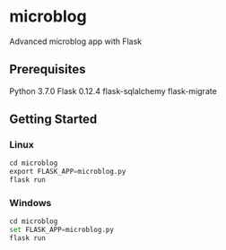 # microblog
Advanced microblog app with Flask

## Prerequisites
Python 3.7.0
Flask 0.12.4
flask-sqlalchemy
flask-migrate

## Getting Started
### Linux
```python
cd microblog
export FLASK_APP=microblog.py
flask run
```

### Windows
```python
cd microblog
set FLASK_APP=microblog.py
flask run
```
